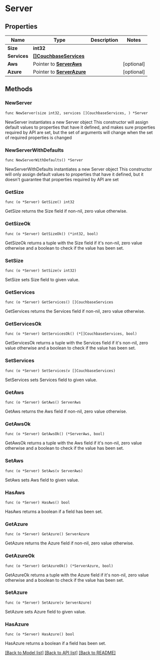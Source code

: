 # Server

## Properties

Name | Type | Description | Notes
------------ | ------------- | ------------- | -------------
**Size** | **int32** |  | 
**Services** | [**[]CouchbaseServices**](CouchbaseServices.md) |  | 
**Aws** | Pointer to [**ServerAws**](ServerAws.md) |  | [optional] 
**Azure** | Pointer to [**ServerAzure**](ServerAzure.md) |  | [optional] 

## Methods

### NewServer

`func NewServer(size int32, services []CouchbaseServices, ) *Server`

NewServer instantiates a new Server object
This constructor will assign default values to properties that have it defined,
and makes sure properties required by API are set, but the set of arguments
will change when the set of required properties is changed

### NewServerWithDefaults

`func NewServerWithDefaults() *Server`

NewServerWithDefaults instantiates a new Server object
This constructor will only assign default values to properties that have it defined,
but it doesn't guarantee that properties required by API are set

### GetSize

`func (o *Server) GetSize() int32`

GetSize returns the Size field if non-nil, zero value otherwise.

### GetSizeOk

`func (o *Server) GetSizeOk() (*int32, bool)`

GetSizeOk returns a tuple with the Size field if it's non-nil, zero value otherwise
and a boolean to check if the value has been set.

### SetSize

`func (o *Server) SetSize(v int32)`

SetSize sets Size field to given value.


### GetServices

`func (o *Server) GetServices() []CouchbaseServices`

GetServices returns the Services field if non-nil, zero value otherwise.

### GetServicesOk

`func (o *Server) GetServicesOk() (*[]CouchbaseServices, bool)`

GetServicesOk returns a tuple with the Services field if it's non-nil, zero value otherwise
and a boolean to check if the value has been set.

### SetServices

`func (o *Server) SetServices(v []CouchbaseServices)`

SetServices sets Services field to given value.


### GetAws

`func (o *Server) GetAws() ServerAws`

GetAws returns the Aws field if non-nil, zero value otherwise.

### GetAwsOk

`func (o *Server) GetAwsOk() (*ServerAws, bool)`

GetAwsOk returns a tuple with the Aws field if it's non-nil, zero value otherwise
and a boolean to check if the value has been set.

### SetAws

`func (o *Server) SetAws(v ServerAws)`

SetAws sets Aws field to given value.

### HasAws

`func (o *Server) HasAws() bool`

HasAws returns a boolean if a field has been set.

### GetAzure

`func (o *Server) GetAzure() ServerAzure`

GetAzure returns the Azure field if non-nil, zero value otherwise.

### GetAzureOk

`func (o *Server) GetAzureOk() (*ServerAzure, bool)`

GetAzureOk returns a tuple with the Azure field if it's non-nil, zero value otherwise
and a boolean to check if the value has been set.

### SetAzure

`func (o *Server) SetAzure(v ServerAzure)`

SetAzure sets Azure field to given value.

### HasAzure

`func (o *Server) HasAzure() bool`

HasAzure returns a boolean if a field has been set.


[[Back to Model list]](../README.md#documentation-for-models) [[Back to API list]](../README.md#documentation-for-api-endpoints) [[Back to README]](../README.md)


